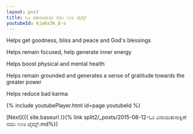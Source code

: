 ```yaml
---
layout: post
title: ಓಂ ಶತಾನಂದಾಯ ನಮಃ ೧೦೮ ಟೈಮ್ಸ್
youtubeId: kja6x3k_8-s
---
```

 
 
Helps get goodness, bliss and peace and God's blessings
 
Helps remain focused, help generate inner energy 
 
Helps boost physical and mental health 
 
Helps remain grounded and generates a sense of gratitude towards the greater power 
 
Helps reduce bad karma
 
 
 
 


{% include youtubePlayer.html id=page.youtubeId %}
 
[Next]({{ site.baseurl }}{% link  split2/_posts/2015-08-12-ಓಂ ವಿನಾಯಿತಾಸಾಕ್ಷಿಣೆ ನಮಃ ೧೦೮ ಟೈಮ್ಸ್.md%})
 

